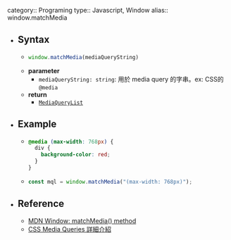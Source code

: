 category:: Programing
type:: Javascript, Window
alias:: window.matchMedia

- ## Syntax
	- ```javascript
	  window.matchMedia(mediaQueryString)
	  ```
	- **parameter**
		- `mediaQueryString: string`:  用於 media query 的字串。ex: CSS的 `@media`
	- **return**
		- [`MediaQueryList`](https://developer.mozilla.org/en-US/docs/Web/API/MediaQueryList)
- ## Example
	- ```css
	  @media (max-width: 768px) {
	    div {
	      background-color: red;
	    }
	  }
	  ```
	- ```javascript
	  const mql = window.matchMedia("(max-width: 768px)");
	  ```
- ## Reference
	- [MDN Window: matchMedia() method](https://developer.mozilla.org/en-US/docs/Web/API/Window/matchMedia)
	- [CSS Media Queries 詳細介紹](https://www.oxxostudio.tw/articles/201810/css-media-queries.html)
